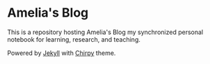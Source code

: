 # Amelia's Blog

This is a repository hosting Amelia's Blog my synchronized personal notebook for learning, research, and teaching.

Powered by [Jekyll](https://jekyllrb.com/) with [Chirpy](https://github.com/cotes2020/jekyll-theme-chirpy) theme.
